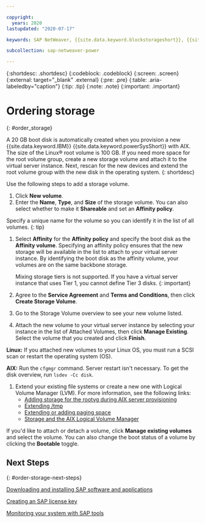 ```yaml
---

copyright:
  years: 2020
lastupdated: "2020-07-17"

keywords: SAP NetWeaver, {{site.data.keyword.blockstorageshort}}, {{site.data.keyword.filestorage_full_notm}}, {{site.data.keyword.cloud_notm}}, {{site.data.keyword.powerSys_notm}}

subcollection: sap-netweaver-power

---
```


{:shortdesc: .shortdesc}
{:codeblock: .codeblock}
{:screen: .screen}
{:external: target="_blank" .external}
{:pre: .pre}
{:table: .aria-labeledby="caption"}
{:tip: .tip}
{:note: .note}
{:important: .important}

# Ordering storage
{: #order_storage}

A 20 GB boot disk is automatically created when you provision a new {{site.data.keyword.IBM}} {{site.data.keyword.powerSysShort}} with AIX. The size of the Linux&reg; root volume is 100 GB. If you need more space for the root volume group, create a new storage volume and attach it to the virtual server instance. Next, rescan for the new devices and extend the root volume group with the new disk in the operating system.
{: shortdesc}

Use the following steps to add a storage volume.

1. Click **New volume**.
2. Enter the **Name**, **Type**, and **Size** of the storage volume. You can also select whether to make it **Shareable** and set an **Affinity policy**.

  Specify a unique name for the volume so you can identify it in the list of all volumes.
  {: tip} 

1. Select **Affinity** for the **Affinity policy** and specify the boot disk as the **Affinity volume**. Specifying an affinity policy ensures that the new storage will be available in the list to attach to your virtual server instance. By identifying the boot disk as the affinity volume, your volumes are on the same backbone storage.

   Mixing storage tiers is not supported. If you have a virtual server instance that uses Tier 1, you cannot define Tier 3 disks.
   {: important}

2. Agree to the **Service Agreement** and **Terms and Conditions**, then click **Create Storage Volume**.
3. Go to the Storage Volume overview to see your new volume listed.
4. Attach the new volume to your virtual server instance by selecting your instance in the list of Attached Volumes, then click **Manage Existing**. Select the volume that you created and click **Finish**.  

  **Linux:** If you attached new volumes to your Linux OS, you must run a SCSI scan or restart the operating system (OS).<br>
  
  **AIX:** Run the `cfgmgr` command. Server restart isn't necessary. To get the disk overview, run `lsdev -Cc disk`.

1. Extend your existing file systems or create a new one with Logical Volume Manager (LVM). For more information, see the following links:
    * [Adding storage for the rootvg during AIX server provisioning](/docs/sap-netweaver-power?topic=sap-netweaver-power-adding_storage)
    * [Extending /tmp](/docs/sap-netweaver-power?topic=sap-netweaver-power-extending_tmp)
    * [Extending or adding paging space](/docs/sap-netweaver-power?topic=sap-netweaver-power-extending_paging_space)
    * [Storage and the AIX Logical Volume Manager](/docs/sap-netweaver-power?topic=sap-netweaver-power-storage_aix_lvm)

If you'd like to attach or detach a volume, click **Manage existing volumes** and select the volume. You can also change the boot status of a volume by clicking the **Bootable** toggle.

## Next Steps
{: #order-storage-next-steps}

[Downloading and installing SAP software and applications](/docs/sap-netweaver-power?topic=sap-netweaver-power-install_sap)

[Creating an SAP license key](/docs/sap-netweaver-power?topic=sap-netweaver-power-create-key)

[Monitoring your system with SAP tools](/docs/sap-netweaver-power?topic=sap-netweaver-power-monitoring)
